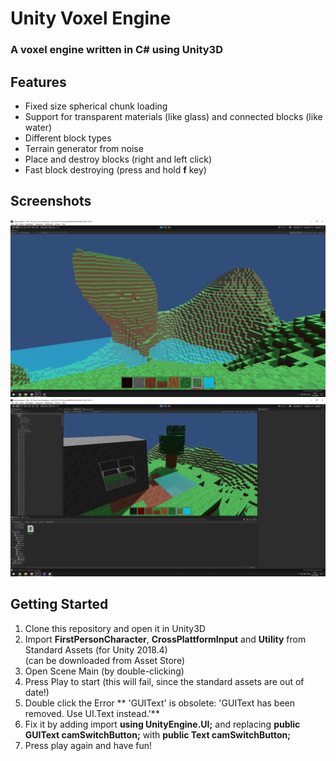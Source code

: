 # Unity Voxel Engine
### A voxel engine written in C# using Unity3D

## Features
- Fixed size spherical chunk loading
- Support for transparent materials (like glass) and connected blocks (like water)
- Different block types
- Terrain generator from noise
- Place and destroy blocks (right and left click)
- Fast block destroying (press and hold **f** key)

## Screenshots
![screenshot1.png](screenshots/screenshot1.png)
![screenshot2.png](screenshots/screenshot2.png)

## Getting Started
1. Clone this repository and open it in Unity3D
2. Import **FirstPersonCharacter**,  **CrossPlattformInput** and **Utility** from Standard Assets (for Unity 2018.4)  
(can be downloaded from Asset Store)
3. Open Scene Main (by double-clicking)
4. Press Play to start (this will fail, since the standard assets are out of date!)
5. Double click the Error ** 'GUIText' is obsolete: 'GUIText has been removed. Use UI.Text instead.'**
6. Fix it by adding import **using UnityEngine.UI;** and replacing **public GUIText camSwitchButton;** with **public Text camSwitchButton;**
5. Press play again and have fun!
